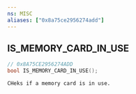```yaml
---
ns: MISC
aliases: ["0x8a75ce2956274add"]
---
```

## IS_MEMORY_CARD_IN_USE

```c
// 0x8A75CE2956274ADD
bool IS_MEMORY_CARD_IN_USE();
```

```
CHeks if a memory card is in use.
```
